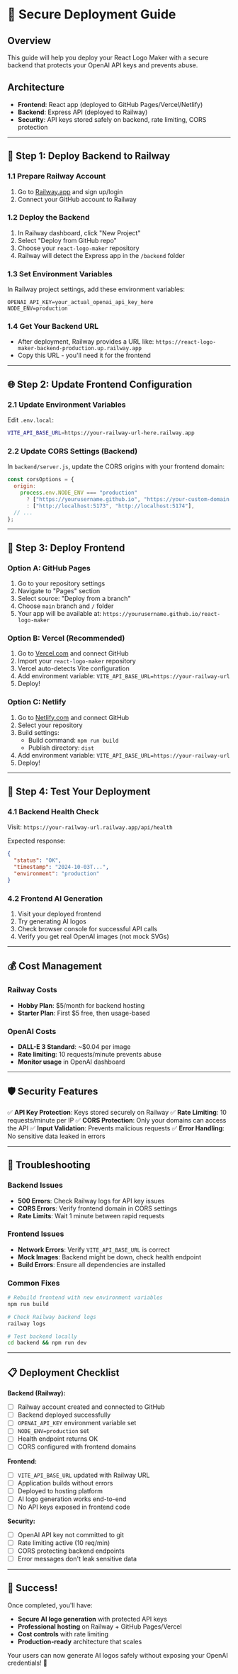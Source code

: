 # 🚀 Secure Deployment Guide

## Overview

This guide will help you deploy your React Logo Maker with a secure backend that protects your OpenAI API keys and prevents abuse.

## Architecture

- **Frontend**: React app (deployed to GitHub Pages/Vercel/Netlify)
- **Backend**: Express API (deployed to Railway)
- **Security**: API keys stored safely on backend, rate limiting, CORS protection

---

## 🚂 Step 1: Deploy Backend to Railway

### 1.1 Prepare Railway Account

1. Go to [Railway.app](https://railway.app) and sign up/login
2. Connect your GitHub account to Railway

### 1.2 Deploy the Backend

1. In Railway dashboard, click "New Project"
2. Select "Deploy from GitHub repo"
3. Choose your `react-logo-maker` repository
4. Railway will detect the Express app in the `/backend` folder

### 1.3 Set Environment Variables

In Railway project settings, add these environment variables:

```
OPENAI_API_KEY=your_actual_openai_api_key_here
NODE_ENV=production
```

### 1.4 Get Your Backend URL

- After deployment, Railway provides a URL like: `https://react-logo-maker-backend-production.up.railway.app`
- Copy this URL - you'll need it for the frontend

---

## 🌐 Step 2: Update Frontend Configuration

### 2.1 Update Environment Variables

Edit `.env.local`:

```bash
VITE_API_BASE_URL=https://your-railway-url-here.railway.app
```

### 2.2 Update CORS Settings (Backend)

In `backend/server.js`, update the CORS origins with your frontend domain:

```javascript
const corsOptions = {
  origin:
    process.env.NODE_ENV === "production"
      ? ["https://yourusername.github.io", "https://your-custom-domain.com"]
      : ["http://localhost:5173", "http://localhost:5174"],
  // ...
};
```

---

## 📱 Step 3: Deploy Frontend

### Option A: GitHub Pages

1. Go to your repository settings
2. Navigate to "Pages" section
3. Select source: "Deploy from a branch"
4. Choose `main` branch and `/` folder
5. Your app will be available at: `https://yourusername.github.io/react-logo-maker`

### Option B: Vercel (Recommended)

1. Go to [Vercel.com](https://vercel.com) and connect GitHub
2. Import your `react-logo-maker` repository
3. Vercel auto-detects Vite configuration
4. Add environment variable: `VITE_API_BASE_URL=https://your-railway-url`
5. Deploy!

### Option C: Netlify

1. Go to [Netlify.com](https://netlify.com) and connect GitHub
2. Select your repository
3. Build settings:
   - Build command: `npm run build`
   - Publish directory: `dist`
4. Add environment variable: `VITE_API_BASE_URL=https://your-railway-url`
5. Deploy!

---

## 🔧 Step 4: Test Your Deployment

### 4.1 Backend Health Check

Visit: `https://your-railway-url.railway.app/api/health`

Expected response:

```json
{
  "status": "OK",
  "timestamp": "2024-10-03T...",
  "environment": "production"
}
```

### 4.2 Frontend AI Generation

1. Visit your deployed frontend
2. Try generating AI logos
3. Check browser console for successful API calls
4. Verify you get real OpenAI images (not mock SVGs)

---

## 💰 Cost Management

### Railway Costs

- **Hobby Plan**: $5/month for backend hosting
- **Starter Plan**: First $5 free, then usage-based

### OpenAI Costs

- **DALL-E 3 Standard**: ~$0.04 per image
- **Rate limiting**: 10 requests/minute prevents abuse
- **Monitor usage** in OpenAI dashboard

---

## 🛡️ Security Features

✅ **API Key Protection**: Keys stored securely on Railway
✅ **Rate Limiting**: 10 requests/minute per IP
✅ **CORS Protection**: Only your domains can access the API
✅ **Input Validation**: Prevents malicious requests
✅ **Error Handling**: No sensitive data leaked in errors

---

## 🐛 Troubleshooting

### Backend Issues

- **500 Errors**: Check Railway logs for API key issues
- **CORS Errors**: Verify frontend domain in CORS settings
- **Rate Limits**: Wait 1 minute between rapid requests

### Frontend Issues

- **Network Errors**: Verify `VITE_API_BASE_URL` is correct
- **Mock Images**: Backend might be down, check health endpoint
- **Build Errors**: Ensure all dependencies are installed

### Common Fixes

```bash
# Rebuild frontend with new environment variables
npm run build

# Check Railway backend logs
railway logs

# Test backend locally
cd backend && npm run dev
```

---

## 📋 Deployment Checklist

**Backend (Railway):**

- [ ] Railway account created and connected to GitHub
- [ ] Backend deployed successfully
- [ ] `OPENAI_API_KEY` environment variable set
- [ ] `NODE_ENV=production` set
- [ ] Health endpoint returns OK
- [ ] CORS configured with frontend domains

**Frontend:**

- [ ] `VITE_API_BASE_URL` updated with Railway URL
- [ ] Application builds without errors
- [ ] Deployed to hosting platform
- [ ] AI logo generation works end-to-end
- [ ] No API keys exposed in frontend code

**Security:**

- [ ] OpenAI API key not committed to git
- [ ] Rate limiting active (10 req/min)
- [ ] CORS protecting backend endpoints
- [ ] Error messages don't leak sensitive data

---

## 🎉 Success!

Once completed, you'll have:

- **Secure AI logo generation** with protected API keys
- **Professional hosting** on Railway + GitHub Pages/Vercel
- **Cost controls** with rate limiting
- **Production-ready** architecture that scales

Your users can now generate AI logos safely without exposing your OpenAI credentials! 🚀
